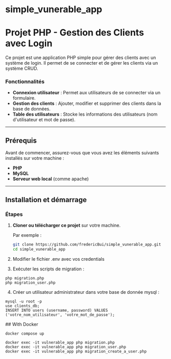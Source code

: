 # simple_vunerable_app

# Projet PHP - Gestion des Clients avec Login

Ce projet est une application PHP simple pour gérer des clients avec un système de login. Il permet de se connecter et de gérer les clients via un système CRUD.

### Fonctionnalités

- **Connexion utilisateur** : Permet aux utilisateurs de se connecter via un formulaire.
- **Gestion des clients** : Ajouter, modifier et supprimer des clients dans la base de données.
- **Table des utilisateurs** : Stocke les informations des utilisateurs (nom d'utilisateur et mot de passe).

---

## Prérequis

Avant de commencer, assurez-vous que vous avez les éléments suivants installés sur votre machine :
- **PHP** 
- **MySQL**
- **Serveur web local** (comme apache)

---

## Installation et démarrage

### Étapes

1. **Cloner ou télécharger ce projet** sur votre machine.
   
   Par exemple :
   ```bash
   git clone https://github.com/fredericBui/simple_vunerable_app.git
   cd simple_vunerable_app

2. Modifier le fichier .env avec vos credentials 

3. Exécuter les scripts de migration :
```
php migration.php
php migration_user.php
```

4. Créer un utilisateur administrateur dans votre base de donnée mysql :
```
mysql -u root -p
use clients_db;
INSERT INTO users (username, password) VALUES ('votre_nom_utilisateur', 'votre_mot_de_passe');
```

## With Docker
```
docker compose up

docker exec -it vulnerable_app php migration.php
docker exec -it vulnerable_app php migration_user.php
docker exec -it vulnerable_app php migration_create_a_user.php
```